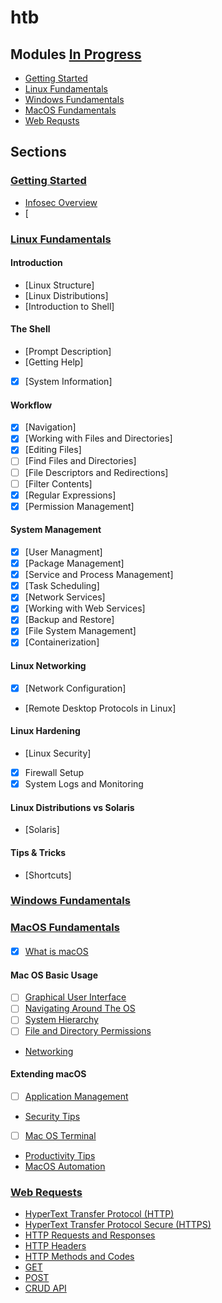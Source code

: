 # htb

## Modules [In Progress](https://academy.hackthebox.com/modules/inprogress)

- [Getting Started](#getting-started)
- [Linux Fundamentals](#linux-fundamentals)
- [Windows Fundamentals](#windows-fundamentals)
- [MacOS Fundamentals](#mac-os-fundamentals)
- [Web Requsts](#web-requests)

## Sections

### [Getting Started](https://academy.hackthebox.com/module/details/77)
- [Infosec Overview](https://academy.hackthebox.com/module/77/section/721)
- [

### [Linux Fundamentals](https://academy.hackthebox.com/module/details/18)
#### Introduction
- [Linux Structure]
- [Linux Distributions]
- [Introduction to Shell]
#### The Shell
- [Prompt Description]
- [Getting Help]
- [x] [System Information]
#### Workflow
- [x] [Navigation]
- [x] [Working with Files and Directories]
- [x] [Editing Files]
- [ ] [Find Files and Directories]
- [ ] [File Descriptors and Redirections]
- [ ] [Filter Contents]
- [x] [Regular Expressions]
- [x] [Permission Management]
#### System Management
- [x] [User Managment]
- [x] [Package Management]
- [x] [Service and Process Management]
- [x] [Task Scheduling]
- [x] [Network Services]
- [x] [Working with Web Services]
- [x] [Backup and Restore]
- [x] [File System Management]
- [x] [Containerization]
#### Linux Networking
- [x] [Network Configuration]
- [Remote Desktop Protocols in Linux]
#### Linux Hardening
- [Linux Security]
- [x] Firewall Setup
- [x] System Logs and Monitoring
#### Linux Distributions vs Solaris
- [Solaris]
#### Tips & Tricks
- [Shortcuts] 

### [Windows Fundamentals](https://academy.hackthebox.com/module/details/49)

### [MacOS Fundamentals](https://academy.hackthebox.com/module/details/157)
####
- [x] [What is macOS](https://academy.hackthebox/module/157/section/)
#### Mac OS Basic Usage
- [ ] [Graphical User Interface](https://academy.hackthebox/module/157/section/)
- [ ] [Navigating Around The OS](https://academy.hackthebox/module/157/section/)
- [ ] [System Hierarchy](https://academy.hackthebox/module/157/section/)
- [ ] [File and Directory Permissions](https://academy.hackthebox/module/157/section/)
- [Networking](https://academy.hackthebox/module/157/section/)
#### Extending macOS
- [ ] [Application Management](https://academy.hackthebox/module/157/section/)
- [Security Tips](https://academy.hackthebox/module/157/section/)
- [ ] [Mac OS Terminal](https://academy.hackthebox/module/157/section/)
- [Productivity Tips](https://academy.hackthebox/module/157/section/)
- [MacOS Automation](https://academy.hackthebox/module/157/section/)
### [Web Requests](https://academy.hackthebox.com/module/details/35)
- [HyperText Transfer Protocol (HTTP)](https://academy.hackthebox/module/35/section/)
- [HyperText Transfer Protocol Secure (HTTPS)](https://academy.hackthebox/module/35/section/)
- [HTTP Requests and Responses](https://academy.hackthebox/module/35/section/)
- [HTTP Headers](https://academy.hackthebox/module/35/section/)
- [HTTP Methods and Codes](https://academy.hackthebox/module/35/section/)
- [GET](https://academy.hackthebox/module/35/section/)
- [POST](https://academy.hackthebox/module/35/section/)
- [CRUD API](https://academy.hackthebox/module/35/section/)
